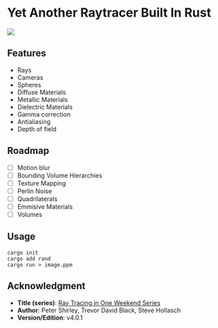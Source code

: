 # Yet Another Raytracer Built In Rust
![](https://raytracing.github.io/images/img-1.23-book1-final.jpg)

## Features
- Rays
- Cameras
- Spheres
- Diffuse Materials
- Metallic Materials
- Dielectric Materials
- Gamma correction
- Antialiasing
- Depth of field

## Roadmap
- [ ] Motion blur
- [ ] Bounding Volume Hierarchies
- [ ] Texture Mapping
- [ ] Perlin Noise
- [ ] Quadrilaterals
- [ ] Emmisive Materials
- [ ] Volumes

## Usage
````
cargo init
cargo add rand
cargo run > image.ppm
````

## Acknowledgment
- **Title (series)**: [Ray Tracing in One Weekend Series](https://raytracing.github.io)
- **Author**: Peter Shirley, Trevor David Black, Steve Hollasch
- **Version/Edition**: v4.0.1

